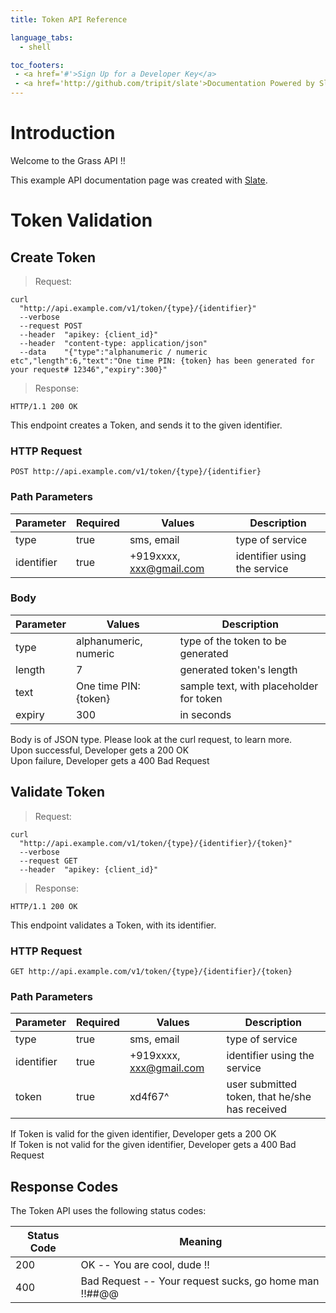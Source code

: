 ```yaml
---
title: Token API Reference

language_tabs:
  - shell

toc_footers:
 - <a href='#'>Sign Up for a Developer Key</a>
 - <a href='http://github.com/tripit/slate'>Documentation Powered by Slate</a>
---
```


# Introduction

Welcome to the Grass API !!

This example API documentation page was created with [Slate](http://github.com/tripit/slate).

# Token Validation

## Create Token
> Request:

```shell
curl
  "http://api.example.com/v1/token/{type}/{identifier}"
  --verbose
  --request POST
  --header  "apikey: {client_id}"
  --header  "content-type: application/json"
  --data    "{"type":"alphanumeric / numeric etc","length":6,"text":"One time PIN: {token} has been generated for your request# 12346","expiry":300}"
```

> Response:

```http
HTTP/1.1 200 OK
```

This endpoint creates a Token, and sends it to the given identifier.

### HTTP Request

`POST http://api.example.com/v1/token/{type}/{identifier}`

### Path Parameters

Parameter | Required | Values | Description
--------- | -------- | ------ | -----------
type | true | sms, email | type of service
identifier | true | +919xxxx, xxx@gmail.com | identifier using the service

### Body
Parameter | Values | Description
--------- | ------ | -----------
type | alphanumeric, numeric | type of the token to be generated
length | 7 | generated token's length
text | One time PIN: {token} | sample text, with placeholder for token
expiry | 300 | in seconds

<aside class="success">
Body is of JSON type. Please look at the curl request, to learn more.
</aside>


<aside class="success">
Upon successful, Developer gets a 200 OK
</aside>

<aside class="warning">
Upon failure, Developer gets a 400 Bad Request
</aside>

## Validate Token
> Request:

```shell
curl
  "http://api.example.com/v1/token/{type}/{identifier}/{token}"
  --verbose
  --request GET
  --header  "apikey: {client_id}"
```

> Response:

```http
HTTP/1.1 200 OK
```

This endpoint validates a Token, with its identifier.

### HTTP Request

`GET http://api.example.com/v1/token/{type}/{identifier}/{token}`

### Path Parameters

Parameter | Required | Values | Description
--------- | -------- | ------ | -----------
type | true | sms, email | type of service
identifier | true | +919xxxx, xxx@gmail.com | identifier using the service
token | true | xd4f67^ | user submitted token, that he/she has received

<aside class="success">
If Token is valid for the given identifier, Developer gets a 200 OK
</aside>

<aside class="warning">
If Token is not valid for the given identifier, Developer gets a 400 Bad Request
</aside>

## Response Codes

The Token API uses the following status codes:

Status Code | Meaning
----------- | -------
200 | OK -- You are cool, dude !!
400 | Bad Request -- Your request sucks, go home man !!##@@